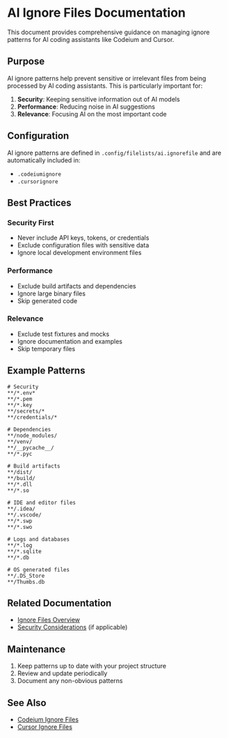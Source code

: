 # AI Ignore Files Documentation

This document provides comprehensive guidance on managing ignore patterns for AI coding assistants like Codeium and Cursor.

## Purpose

AI ignore patterns help prevent sensitive or irrelevant files from being processed by AI coding assistants. This is particularly important for:

1. **Security**: Keeping sensitive information out of AI models
2. **Performance**: Reducing noise in AI suggestions
3. **Relevance**: Focusing AI on the most important code

## Configuration

AI ignore patterns are defined in `.config/filelists/ai.ignorefile` and are automatically included in:
- `.codeiumignore`
- `.cursorignore`

## Best Practices

### Security First
- Never include API keys, tokens, or credentials
- Exclude configuration files with sensitive data
- Ignore local development environment files

### Performance
- Exclude build artifacts and dependencies
- Ignore large binary files
- Skip generated code

### Relevance
- Exclude test fixtures and mocks
- Ignore documentation and examples
- Skip temporary files

## Example Patterns

```gitignore
# Security
**/*.env*
**/*.pem
**/*.key
**/secrets/*
**/credentials/*

# Dependencies
**/node_modules/
**/venv/
**/__pycache__/
**/*.pyc

# Build artifacts
**/dist/
**/build/
**/*.dll
**/*.so

# IDE and editor files
**/.idea/
**/.vscode/
**/*.swp
**/*.swo

# Logs and databases
**/*.log
**/*.sqlite
**/*.db

# OS generated files
**/.DS_Store
**/Thumbs.db
```

## Related Documentation

- [Ignore Files Overview](../filelists/README.md)
- [Security Considerations](./security-considerations.md) (if applicable)

## Maintenance

1. Keep patterns up to date with your project structure
2. Review and update periodically
3. Document any non-obvious patterns

## See Also

- [Codeium Ignore Files](https://docs.codeium.com/ignore-files)
- [Cursor Ignore Files](https://docs.cursor.sh/features/ignore-files)
